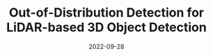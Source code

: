 ---
title: "Out-of-Distribution Detection for LiDAR-based 3D Object Detection"
collection: publications
permalink: /publication/2022-08-ood
excerpt: ''
date: 2022-09-28
venue: 'IEEE International Conference on Intelligent Transportation Systems (ITSC), 2022'
paperurl: 'https://arxiv.org/abs/2209.14435'
imgurl: 'ood.png'
show: true
authors:
  - name: Chengjie Huang
    link: https://uwaterloo.ca/waterloo-intelligent-systems-engineering-lab/contacts/chengjie-nick-huang
  - name: Van Duong Nguyen
    link: https://scholar.google.com/citations?user=h8FDFq0AAAAJ&hl=en
  - name: Vahdat Abdelzad
    link: https://uwaterloo.ca/waterloo-intelligent-systems-engineering-lab/contacts/vahdat-abdelzad
  - name: Christopher Gus Mannes
    link: https://www.linkedin.com/in/christopher-mannes-348356b9/
  - name: Luke Rowe
  - name: Benjamin Thérien
    link: https://bentherien.github.io
  - name: Rick Salay
    link: http://www.cs.utoronto.ca/~rsalay/
  - name: Krzysztof Czarnecki
    link: https://uwaterloo.ca/electrical-computer-engineering/profile/k2czarne
links:
  - name: paper
    link: https://arxiv.org/pdf/2209.14435
---
